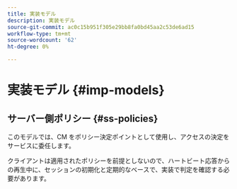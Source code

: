 ```yaml
---
title: 実装モデル
description: 実装モデル
source-git-commit: ac0c15b951f305e29bb8fa0bd45aa2c53de6ad15
workflow-type: tm+mt
source-wordcount: '62'
ht-degree: 0%

---
```



# 実装モデル {#imp-models}

## サーバー側ポリシー {#ss-policies}

このモデルでは、CM をポリシー決定ポイントとして使用し、アクセスの決定をサービスに委任します。

クライアントは適用されたポリシーを前提としないので、ハートビート応答からの再生中に、セッションの初期化と定期的なベースで、実装で判定を確認する必要があります。
